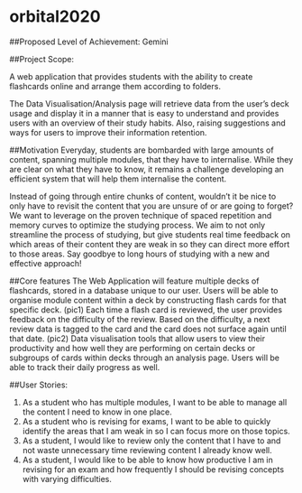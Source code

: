 # orbital2020

##Proposed Level of Achievement: Gemini

##Project Scope:

A web application that provides students with the ability to create flashcards online and arrange them according to folders.

The Data Visualisation/Analysis page will retrieve data from the user’s deck usage and display it in a manner that is easy to understand and provides users with an overview of their study habits. Also, raising suggestions and ways for users to improve their information retention.

##Motivation
Everyday, students are bombarded with large amounts of content, spanning multiple modules, that they have to internalise. While they are clear on what they have to know, it remains a challenge developing an efficient system that will help them internalise the content. 

Instead of going through entire chunks of content, wouldn’t it be nice to only have to revisit the content that you are unsure of or are going to forget? We want to leverage on the proven technique of spaced repetition and memory curves to optimize the studying process. We aim to not only streamline the process of studying, but give students real time feedback on which areas of their content they are weak in so they can direct more effort to those areas. Say goodbye to long hours of studying with a new and effective approach! 

##Core features
The Web Application will feature multiple decks of flashcards, stored in a database unique to our user. Users will be able to organise module content within a deck by constructing flash cards for that specific deck. 
(pic1)
Each time a flash card is reviewed, the user provides feedback on the difficulty of the review. Based on the difficulty, a next review data is tagged to the card and the card does not surface again until that date. 
(pic2)
Data visualisation tools that allow users to view their productivity and how well they are performing on certain decks or subgroups of cards within decks through an analysis page. Users will be able to track their daily progress as well.

##User Stories:

1.	As a student who has multiple modules, I want to be able to manage all the content I need to know in one place.
2.	As a student who is revising for exams, I want to be able to quickly identify the areas that I am weak in so I can focus more on those topics.
3.	As a student, I would like to review only the content that I have to and not waste unnecessary time reviewing content I already know well.
4.	As a student, I would like to be able to know how productive I am in revising for an exam and how frequently I should be revising concepts with varying difficulties.
